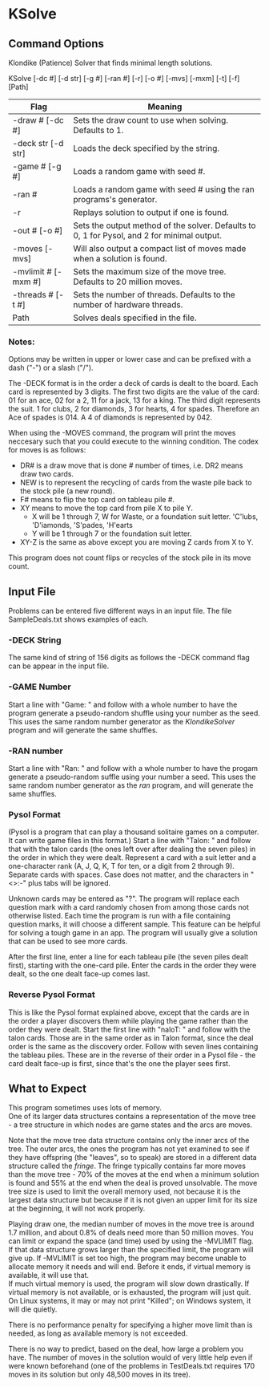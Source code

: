 # KSolve

## Command Options

Klondike (Patience) Solver that finds minimal length solutions.

KSolve [-dc #] [-d str] [-g #] [-ran #] [-r] [-o #] [-mvs] [-mxm] [-t] [-f] [Path]

  Flag                  | Meaning
--------------------------|---------------------------------------------------------------------
  -draw # [-dc #]       |Sets the draw count to use when solving. Defaults to 1.
  -deck str [-d str]    |Loads the deck specified by the string.
  -game # [-g #]        |Loads a random game with seed #.
  -ran #                |Loads a random game with seed # using the ran programs's generator.
  -r                    |Replays solution to output if one is found.
  -out # [-o #]         |Sets the output method of the solver. Defaults to 0, 1 for Pysol, and 2 for minimal output.
  -moves [-mvs]         |Will also output a compact list of moves made when a solution is found.
  -mvlimit # [-mxm #]   |Sets the maximum size of the move tree.  Defaults to 20 million moves.
  -threads # [-t #]     |Sets the number of threads. Defaults to the number of hardware threads.
  Path                  |Solves deals specified in the file.
### Notes:
Options may be written in upper or lower case and can be prefixed with a dash ("-") or a slash ("/").

The -DECK format is in the order a deck of cards is dealt to the board.  Each card is represented by 3 digits.  The first two digits are the value of the card:
01 for an ace, 02 for a 2, 11 for a jack, 13 for a king.  The third digit represents the suit. 1 for clubs, 2 for diamonds, 3 for hearts, 4 for spades.
Therefore an Ace of spades is 014.  A 4 of diamonds is represented by 042.

When using the -MOVES command, the program will print the moves neccesary such that you could execute to the winning condition.  The codex for moves is as follows:
* DR# is a draw move that is done # number of times, i.e. DR2 means draw two cards.
* NEW is to represent the recycling of cards from the waste pile back to the stock pile (a new round).
* F# means to flip the top card on tableau pile #. 
* XY means to move the top card from pile X to pile Y.
	* X will be 1 through 7, W for Waste, or a foundation suit letter. 'C'lubs, 'D'iamonds, 'S'pades, 'H'earts
	* Y will be 1 through 7 or the foundation suit letter.
* XY-Z is the same as above except you are moving Z cards from X to Y.

This program does not count flips or recycles of the stock pile in its move count.
## Input File
Problems can be entered five different ways in an input file.  The file SampleDeals.txt shows examples of each.
### -DECK String
The same kind of string of 156 digits as follows the -DECK command flag can be appear in the input file.
### -GAME Number
Start a line with "Game: " and follow with a whole number to have the program generate a pseudo-random
shuffle using your number as the seed. This uses the same random number generator as the *KlondikeSolver* 
program and will generate the same shuffles.
### -RAN number
Start a line with "Ran: " and follow with a whole number to have the progam generate a pseudo-random suffle 
using your number a seed. This uses the same random number generator as the *ran* program, and will 
generate the same shuffles.
### Pysol Format
(Pysol is a program that can play a thousand solitaire games on a computer.  It can write game files
in this format.)
Start a line with "Talon: " and follow that with the talon cards (the ones left over after dealing
the seven piles) in the order in which they were dealt.  Represent a card with a suit letter and a one-character rank (A, J, Q, K, T for ten, or a digit from 2 through 9). Separate cards with spaces.
Case does not matter, and the characters in "<>:-" plus tabs will be ignored.

Unknown cards may be entered as "?". The program will replace each question mark with a card randomly
chosen from among those cards not otherwise listed.
Each time the program is run with a file containing question marks, it will choose a different sample.
This feature can be helpful for solving a tough game in an app. 
The program will usually give a solution that can be used to see more cards.

After the first line, enter a line for each tableau pile (the seven piles dealt first), starting with the one-card pile.  Enter the cards in the order they were dealt, so the one dealt face-up comes last.
### Reverse Pysol Format
This is like the Pysol format explained above, except that the cards are in the order a player discovers them while playing the game rather than the order they were dealt.  Start the first line with "naloT: " and follow with the talon cards.  Those are in the same order as in Talon format, since the deal order is the same as the discovery order.  Follow with seven lines containing the tableau piles.  These are in the reverse of their order in a Pysol file - the card dealt face-up is first, since that's the one the player sees first.

## What to Expect
This program sometimes uses lots of memory.  
One of its larger data structures contains a representation of the move tree - a tree structure in 
which nodes are game states and the arcs are moves.

Note that the move tree data structure contains only the inner arcs of the tree. The outer arcs, the ones 
the program has not yet examined to see if they have offspring (the "leaves", so to speak) are stored 
in a different data structure called the *fringe*. The fringe typically contains far more moves than the
move tree - 70% of the moves at the end when a minimum solution is found and 55% at the end
when the deal is proved unsolvable. The move tree size is used to limit the overall memory used, not 
because it is the largest data structure but because if it is not given an upper limit for its size
at the beginning, it will not work properly.

Playing draw one,
the median number of moves in the move tree is around 1.7 million, 
and about 0.8% of deals need more than 50 million moves.
You can limit or expand the space (and time) used by using the -MVLIMIT flag.  
If that data structure grows larger than the specified limit, the program will give up.
If -MVLIMIT is set too high, the program may become unable to allocate memory it needs and will end. 
Before it ends, if virtual memory is available, it will use that.  
If much virtual memory is used, the program will slow down drastically.
If virtual memory is not available, or is exhausted, the program will just quit.  
On Linux systems, it may or may not print "Killed"; on Windows system, it will die quietly.

There is no performance penalty for specifying a higher move limit than is needed, as long as available memory is not exceeded.

There is no way to predict, based on the deal, how large a problem you have.  The number of moves in the solution would of very little help even if were known beforehand (one of the problems in TestDeals.txt requires 170 moves in its solution
but only 48,500 moves in its tree). 
